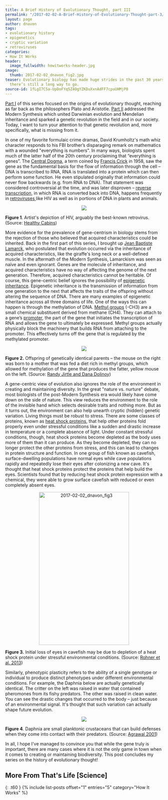 ```yaml
---
title: A Brief History of Evolutionary Thought, part III
permalink: "/2017-02-02-A-Brief-History-of-Evolutionary-Thought-part-3/"
layout: page
author: dnavon
tags:
- evolutionary history
- epigenetics
- cryptic variation
- retroviruses
categories:
- How It Works
header:
  image_fullwidth: howitworks-header.jpg
image:
  thumb: 2017-02-02_dnavon_fig2.jpg
teaser: Evolutionary biology has made huge strides in the past 30 years, and yet,
  there’s still a long way to go.
source-id: 1fLgI7C5a-UpDoFYq5Z4OgYZKDuXxnAdFF7cpuUHMjP8
---
```


[Part I](http://thatslifesci.com.s3-website-us-east-1.amazonaws.com/2016-10-20-a-brief-history-of-evolutionary-thought-i-dnavon/) of this series focused on the origins of evolutionary thought, reaching as far back as the philosophers Plato and Aristotle.  [Part II](http://thatslifesci.com.s3-website-us-east-1.amazonaws.com/2017-01-23-A-Brief-History-of-Evolutionary-Thought-2-DNavon/) addressed the Modern Synthesis which united Darwinian evolution and Mendelian inheritance and sparked a genetic revolution in the field and in our society.  Today, I want to turn your attention to that genetic revolution and, more specifically, what is missing from it.

In one of my favorite formulaic crime dramas, David Krumholtz's math whiz character responds to his FBI brother’s disparaging remark on mathematics with a wounded "everything is numbers".  In many ways, biologists spent much of the latter half of the 20th century proclaiming that “everything is genes”.  The [Central Dogma](https://www.ncbi.nlm.nih.gov/Class/MLACourse/Modules/MolBioReview/central_dogma.html), a term coined by [Francis Crick](http://www.dnaftb.org/19/bio-2.html) in 1958, saw the gene as the fundamental basis for the flow of information through the cell – DNA is transcribed to RNA, RNA is translated into a protein which can then perform some function. He even stipulated originally that information could never flow backwards (e.g. from RNA to DNA).  That statement was considered controversial at the time, and was later disproven – [reverse transcription](https://www.britannica.com/science/reverse-transcriptase), in which RNA is converted back into DNA, happens frequently in [retroviruses ](https://www.ncbi.nlm.nih.gov/books/NBK19382/)like HIV as well as in portions of DNA in plants and animals.  

<div style="text-align:center"><img src ="http://www.healthcabins.com/files/images/HIV.jpg" /></div>

**Figure 1**. Artist's depiction of HIV, arguably the best-known retrovirus.  (Source: [Healthy Cabins](http://www.healthcabins.com/hiv-virus-structure.html))

More evidence for the prevalence of gene-centrism in biology stems from the rejection of those who believed that acquired characteristics could be inherited. Back in the first part of this series, I brought up [Jean Baptiste Lamarck](https://www.britannica.com/biography/Jean-Baptiste-Lamarck), who postulated that evolution occurred via the inheritance of acquired characteristics, like the giraffe's long neck or a well-defined muscle.  In the aftermath of the Modern Synthesis, Lamarckism was seen as naïve and even ignorant.  Genes are the molecule of inheritance, and acquired characteristics have no way of affecting the genome of the next generation.  Therefore, acquired characteristics cannot be heritable.  Of course, this gene-centric belief ignores the possibility of [epigenetic inheritance](https://en.wikipedia.org/wiki/Transgenerational_epigenetic_inheritance).  Epigenetic inheritance is the transmission of information from one generation to the next that affects the traits of the offspring without altering the sequence of DNA.  There are many examples of epigenetic inheritance across all three domains of life.  One of the ways this can happen is through the methylation of DNA.  [Methyl groups](https://www.britannica.com/science/methyl-group) (-CH3) are a small chemical substituent derived from methane (CH4).  They can attach to a gene’s [promoter](http://www.nature.com/scitable/definition/promoter-259), the part of the gene that initiates the transcription of RNA and allows the gene to ultimately be expressed.  Methyl groups actually physically block the machinery that builds RNA from attaching to the promoter.  This effectively turns off the gene that is regulated by the methylated promoter.

<div style="text-align:center"><img src ="http://videnskab.dk/sites/default/files/styles/columns_12_12_desktop/public/article_media/klonede_mus_0.jpg?itok=tfqf2nGQ&timestamp=1464219173" /></div>

**Figure 2.** Offspring of genetically identical parents – the mouse on the right was born to a mother that was fed a diet rich in methyl groups, which allowed for methylation of the gene that produces the fatter, yellow mouse on the left.  (Source: [Randy Jirtle and Dana Dolinoy](https://commons.wikimedia.org/wiki/File:Agouti_Mice.jpg))

A gene-centric view of evolution also ignores the role of the environment in creating and maintaining diversity. In the great "nature vs. nurture" debate, most biologists of the post-Modern Synthesis era would likely have come down on the side of nature. This view reduces the environment to the role of the invisible hand which selects desirable traits and nothing more.  But as it turns out, the environment can also help unearth cryptic (hidden) genetic variation.  Living things must be robust to stress.  There are some classes of proteins, known as [heat shock proteins](https://www.scientificamerican.com/article/roles-of-heat-shock-proteins/), that help other proteins fold properly even under stressful conditions like a sudden and drastic increase in temperature or a complete absence of light.  Under constant stressful conditions, though, heat shock proteins become depleted as the body uses more of them than it can produce.  As they become depleted, they can no longer protect the other proteins from stress, and this can lead to changes in protein structure and function.  In one group of fish known as cavefish, surface-dwelling populations have normal eyes while cave populations rapidly and repeatedly lose their eyes after colonizing a new cave.  It's thought that heat shock proteins protect the proteins that help build the eyes.  Scientists found that by reducing heat shock protein expression with a chemical, they were able to grow surface cavefish with reduced or even completely absent eyes.

<div style="text-align:center"><a data-flickr-embed="true"  href="https://www.flickr.com/photos/139839751@N06/32554795966/in/dateposted-friend/" title="2017-02-02_dnavon_fig3"><img src="https://c1.staticflickr.com/1/766/32554795966_45bf1c79ba_o.jpg" width="288" height="488" alt="2017-02-02_dnavon_fig3"></a><script async src="//embedr.flickr.com/assets/client-code.js" charset="utf-8"></script></div>

**Figure 3.** Initial loss of eyes in cavefish may be due to depletion of a heat shock protein under stressful environmental conditions.  (Source: [Rohner et al. 2013](https://www.ncbi.nlm.nih.gov/pmc/articles/PMC4004346/))

Similarly, phenotypic plasticity refers to the ability of a single genotype or individual to produce distinct phenotypes under different environmental conditions.  For example, the Daphnia below are actually genetically identical. The critter on the left was raised in water that contained pheromones from its fishy predators.  The other was raised in clean water.  You can see the drastic changes that occurred to the body – just because of an environmental signal.  It's thought that such variation can actually shape future evolution.

<div style="text-align:center"><img src ="https://www.researchgate.net/profile/Scott_Kelly3/publication/242018410/figure/fig1/AS:282972126236674@1444477220357/Figure-1-Two-genetically-identical-water-fleas-Daphnia-lumholtzi-The-helmet-and.png" /></div>

**Figure 4**. Daphnia are small planktonic crustaceans that can build defenses when they come into contact with their predators.  (Source: [Agrawal 2001](http://science.sciencemag.org/content/294/5541/321))

In all, I hope I've managed to convince you that while the gene truly is important, there are many cases where it is not the only game in town when it comes to creating or maintaining biodiversity.  This post concludes my series on the history of evolutionary thought!

## More From That's Life [Science]
{: .t60 }
{% include list-posts offset="1" entries="5" category="How It Works" %}

